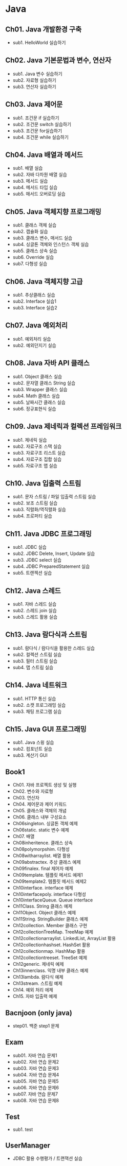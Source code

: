 # Java

## Ch01. Java 개발환경 구축

- sub1. HelloWorld 실습하기

## Ch02. Java 기본문법과 변수, 연산자

- sub1. Java 변수 실습하기
- sub2. 자료형 실습하기
- sub3. 연산자 실습하기

## Ch03. Java 제어문

- sub1. 조건문 if 실습하기
- sub2. 조건문 switch 실습하기
- sub3. 조건문 for실습하기
- sub4. 조건문 while 실습하기

## Ch04. Java 배열과 메서드

- sub1. 배열 실습
- sub2. 자바 다차원 배열 실습
- sub3. 메서드 실습
- sub4. 메서드 타입 실습
- sub5. 매서드 오버로딩 실습

## Ch05. Java 객체지향 프로그래밍

- sub1. 클래스 객체 실습
- sub2. 캡슐화 실습
- sub3. 클래스 변수, 매서드 실습
- sub4. 싱글톤 객체와 인스턴스 객체 실습
- sub5. 클래스 상속 실습
- sub6. Override 실습
- sub7. 다형성 실습

## Ch06. Java 객체지향 고급

- sub1. 추상클래스 실습
- sub2. Interface 실습1
- sub3. Interface 실습2

## Ch07. Java 예외처리

- sub1. 예외처리 실습
- sub2. 예외던지기 실습

## Ch08. Java 자바 API 클래스

- sub1. Object 클래스 실습
- sub2. 문자열 클래스 String 실습
- sub3. Wrapper 클래스 실습
- sub4. Math 클래스 실습
- sub5. 날짜시간 클래스 실습
- sub6. 정규표현식 실습

## Ch09. Java 제네릭과 컬렉션 프레임워크

- sub1. 제네릭 실습
- sub2. 자료구조 스택 실습
- sub3. 자료구조 리스트 실습
- sub4. 자료구조 집합 실습
- sub5. 자료구조 맵 실습

## Ch10. Java 입출력 스트림

- sub1. 문자 스트림 / 파일 입출력 스트림 실습
- sub2. 보조 스트림 실습
- sub3. 직렬화/역직렬화 실습
- sub4. 프로퍼티 실습

## Ch11. Java JDBC 프로그래밍

- sub1. JDBC 실습
- sub2. JDBC Delete, Insert, Update 실습
- sub3. JDBC select 실습
- sub4. JDBC PreparedStatement 실습
- sub5. 트랜젝션 실습

## Ch12. Java 스레드

- sub1. 자바 스레드 실습
- sub2. 스레드 join 실습
- sub3. 스레드 활용 실습

## Ch13. Java 람다식과 스트림

- sub1. 람다식 / 람다식을 활용한 스레드 실습
- sub2. 컬렉션 스트림 실습
- sub3. 필터 스트림 실습
- sub4. 맵 스트림 실습

## Ch14. Java 네트워크

- sub1. HTTP 통신 실습
- sub2. 소캣 프로그래밍 실습
- sub3. 채팅 프로그램 실습

## Ch15. Java GUI 프로그래밍

- sub1. Java 스윙 실습
- sub2. 컴포넌트 실습
- sub3. 계산기 GUI

## Book1

- Ch01. 자바 프로젝트 생성 및 실행
- Ch02. 변수와 자료형
- Ch03. 연산자
- Ch04. 제어문과 제어 키워드
- Ch05. 클래스와 객체의 개념
- Ch06. 클래스 내부 구성요소
- Ch06singleton. 싱글톤 객체 예제
- Ch06static. static 변수 예제
- Ch07. 배열
- Ch08inheritence. 클래스 상속
- Ch08polymorpshim. 다형성
- Ch08witharraylist. 배열 활용
- Ch09abstractex. 추상 클래스 예제
- Ch09finalex. final 제어자 예제
- Ch09template. 템플릿 메서드 예제1
- Ch09template2. 템플릿 메서드 예제2
- Ch10interface. interface 예제
- Ch10interfacepoly. interface 다형성
- Ch10interfaceQueue. Queue interface
- Ch11Class. String 클래스 예제
- Ch11Object. Object 클래스 예제
- Ch11String. StringBuilder 클래스 예제
- Ch12collection. Member 클래스 구현
- Ch12collectionTreeMap. TreeMap 예제
- Ch12collectionarraylist. LinkedList, ArrayList 활용
- Ch12collectionhashset. HashSet 활용
- Ch12collectionmap. HashMap 활용
- Ch12collectiontreeset. TreeSet 예제
- Ch12generic. 제네릭 예제
- Ch13innerclass. 익명 내부 클래스 예제
- Ch13lambda. 람다식 예제
- Ch13stream. 스트림 예제
- Ch14. 예외 처리 에제
- Ch15. 자바 입출력 예제

## Bacnjoon (only java)

- step01. 백준 step1 문제

## Exam

- sub01. 자바 연습 문제1
- sub02. 자바 연습 문제2
- sub03. 자바 연습 문제3
- sub04. 자바 연습 문제4
- sub05. 자바 연습 문제5
- sub06. 자바 연습 문제6
- sub07. 자바 연습 문제7
- sub08. 자바 연습 문제8

## Test

- sub1. test

## UserManager

- JDBC 활용 수행평가 / 트랜잭션 실습
